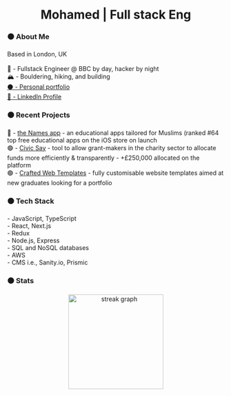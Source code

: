 <h1 align="center">Mohamed | Full stack Eng</h1>

###

<h3 align="left">⚫️  About Me</h3>

<p align="left">Based in London, UK<br><br>👾 - Fullstack Engineer @ BBC by day, hacker by night<br>🏔️ - Bouldering, hiking, and building<br/>
 <a href="https://momito.co.uk/">⚫️ - Personal portfolio</a>
  <br/>
  <a href="https://www.linkedin.com/in/mohamedahassan1998/">🔵 - LinkedIn Profile</a>
</p>

###

<h3 align="left">⚫️  Recent Projects</h3>
<p align="left">🔵 - <a href="https://thenames.app/">the Names app</a> - an educational apps tailored for Muslims (ranked #64 top free educational apps on the iOS store on launch<br>🟢 - <a href="https://www.civicsay.com/">Civic Say</a> - tool to allow grant-makers in the charity sector to allocate funds more efficiently & transparently - +£250,000 allocated on the platform<br>🟢 - <a href="https://craftedwebtemplates.com/">Crafted Web Templates</a> - fully customisable website templates aimed at new graduates looking for a portfolio</p>

###

<h3 align="left">⚫️  Tech Stack</h3>
<p align="left">- JavaScript, TypeScript<br>- React, Next.js<br>- Redux<br>- Node.js, Express<br>- SQL and NoSQL databases<br>- AWS<br>- CMS i.e., Sanity.io, Prismic</p>

###

<h3 align="left">⚫️ Stats</h3>
<div align="center">
  <img src="https://streak-stats.demolab.com?user=MohamedH1998&locale=en&mode=daily&theme=dark&hide_border=false&border_radius=5&order=3" height="220" alt="streak graph"  />
</div>

###
